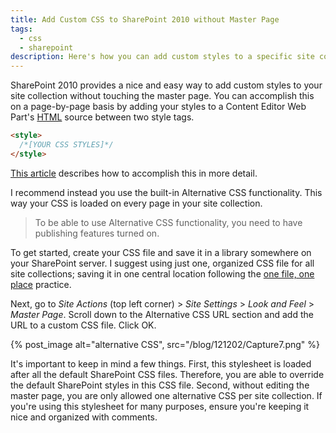 ```yaml
---
title: Add Custom CSS to SharePoint 2010 without Master Page
tags:
  - css
  - sharepoint
description: Here's how you can add custom styles to a specific site collection in SharePoint 2010.
---
```


SharePoint 2010 provides a nice and easy way to add custom styles to your site collection without touching the master page. You can accomplish this on a page-by-page basis by adding your styles to a Content Editor Web Part's [HTML](/wtf-is-html) source between two style tags.

```html
<style>
  /*[YOUR CSS STYLES]*/
</style>
```

[This article](/how-to-run-javascript-on-sharepoint-pages.html) describes how to accomplish this in more detail.

I recommend instead you use the built-in Alternative CSS functionality. This way your CSS is loaded on every page in your site collection.

> To be able to use Alternative CSS functionality, you need to have publishing features turned on.

To get started, create your CSS file and save it in a library somewhere on your SharePoint server. I suggest using just one, organized CSS file for all site collections; saving it in one central location following the [one file, one place](/edit-files-efficiently-in-sharepoint.html) practice.

Next, go to _Site Actions_ (top left corner) > _Site Settings_ > _Look and Feel_ > _Master Page_. Scroll down to the Alternative CSS URL section and add the URL to a custom CSS file. Click OK.

{% post_image alt="alternative CSS", src="/blog/121202/Capture7.png" %}

It's important to keep in mind a few things. First, this stylesheet is loaded after all the default SharePoint CSS files. Therefore, you are able to override the default SharePoint styles in this CSS file. Second, without editing the master page, you are only allowed one alternative CSS per site collection. If you're using this stylesheet for many purposes, ensure you're keeping it nice and organized with comments.
